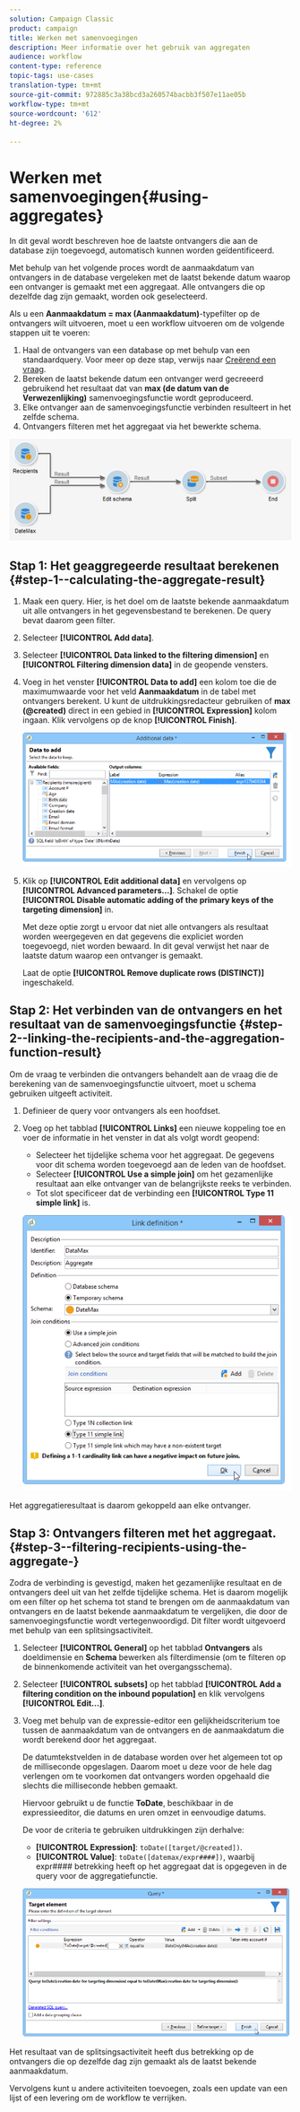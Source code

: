 ```yaml
---
solution: Campaign Classic
product: campaign
title: Werken met samenvoegingen
description: Meer informatie over het gebruik van aggregaten
audience: workflow
content-type: reference
topic-tags: use-cases
translation-type: tm+mt
source-git-commit: 972885c3a38bcd3a260574bacbb3f507e11ae05b
workflow-type: tm+mt
source-wordcount: '612'
ht-degree: 2%

---
```



# Werken met samenvoegingen{#using-aggregates}

In dit geval wordt beschreven hoe de laatste ontvangers die aan de database zijn toegevoegd, automatisch kunnen worden geïdentificeerd.

Met behulp van het volgende proces wordt de aanmaakdatum van ontvangers in de database vergeleken met de laatst bekende datum waarop een ontvanger is gemaakt met een aggregaat. Alle ontvangers die op dezelfde dag zijn gemaakt, worden ook geselecteerd.

Als u een **Aanmaakdatum = max (Aanmaakdatum)**-typefilter op de ontvangers wilt uitvoeren, moet u een workflow uitvoeren om de volgende stappen uit te voeren:

1. Haal de ontvangers van een database op met behulp van een standaardquery. Voor meer op deze stap, verwijs naar [Creërend een vraag](../../workflow/using/query.md#creating-a-query).
1. Bereken de laatst bekende datum een ontvanger werd gecreeerd gebruikend het resultaat dat van **max (de datum van de Verwezenlijking)** samenvoegingsfunctie wordt geproduceerd.
1. Elke ontvanger aan de samenvoegingsfunctie verbinden resulteert in het zelfde schema.
1. Ontvangers filteren met het aggregaat via het bewerkte schema.

![](assets/datamanagement_usecase_1.png)

## Stap 1: Het geaggregeerde resultaat berekenen {#step-1--calculating-the-aggregate-result}

1. Maak een query. Hier, is het doel om de laatste bekende aanmaakdatum uit alle ontvangers in het gegevensbestand te berekenen. De query bevat daarom geen filter.
1. Selecteer **[!UICONTROL Add data]**.
1. Selecteer **[!UICONTROL Data linked to the filtering dimension]** en **[!UICONTROL Filtering dimension data]** in de geopende vensters.
1. Voeg in het venster **[!UICONTROL Data to add]** een kolom toe die de maximumwaarde voor het veld **Aanmaakdatum** in de tabel met ontvangers berekent. U kunt de uitdrukkingsredacteur gebruiken of **max (@created)** direct in een gebied in **[!UICONTROL Expression]** kolom ingaan. Klik vervolgens op de knop **[!UICONTROL Finish]**.

   ![](assets/datamanagement_usecase_2.png)

1. Klik op **[!UICONTROL Edit additional data]** en vervolgens op **[!UICONTROL Advanced parameters...]**. Schakel de optie **[!UICONTROL Disable automatic adding of the primary keys of the targeting dimension]** in.

   Met deze optie zorgt u ervoor dat niet alle ontvangers als resultaat worden weergegeven en dat gegevens die expliciet worden toegevoegd, niet worden bewaard. In dit geval verwijst het naar de laatste datum waarop een ontvanger is gemaakt.

   Laat de optie **[!UICONTROL Remove duplicate rows (DISTINCT)]** ingeschakeld.

## Stap 2: Het verbinden van de ontvangers en het resultaat van de samenvoegingsfunctie {#step-2--linking-the-recipients-and-the-aggregation-function-result}

Om de vraag te verbinden die ontvangers behandelt aan de vraag die de berekening van de samenvoegingsfunctie uitvoert, moet u schema gebruiken uitgeeft activiteit.

1. Definieer de query voor ontvangers als een hoofdset.
1. Voeg op het tabblad **[!UICONTROL Links]** een nieuwe koppeling toe en voer de informatie in het venster in dat als volgt wordt geopend:

   * Selecteer het tijdelijke schema voor het aggregaat. De gegevens voor dit schema worden toegevoegd aan de leden van de hoofdset.
   * Selecteer **[!UICONTROL Use a simple join]** om het gezamenlijke resultaat aan elke ontvanger van de belangrijkste reeks te verbinden.
   * Tot slot specificeer dat de verbinding een **[!UICONTROL Type 11 simple link]** is.

   ![](assets/datamanagement_usecase_3.png)

Het aggregatieresultaat is daarom gekoppeld aan elke ontvanger.

## Stap 3: Ontvangers filteren met het aggregaat. {#step-3--filtering-recipients-using-the-aggregate-}

Zodra de verbinding is gevestigd, maken het gezamenlijke resultaat en de ontvangers deel uit van het zelfde tijdelijke schema. Het is daarom mogelijk om een filter op het schema tot stand te brengen om de aanmaakdatum van ontvangers en de laatst bekende aanmaakdatum te vergelijken, die door de samenvoegingsfunctie wordt vertegenwoordigd. Dit filter wordt uitgevoerd met behulp van een splitsingsactiviteit.

1. Selecteer **[!UICONTROL General]** op het tabblad **Ontvangers** als doeldimensie en **Schema** bewerken als filterdimensie (om te filteren op de binnenkomende activiteit van het overgangsschema).
1. Selecteer **[!UICONTROL subsets]** op het tabblad **[!UICONTROL Add a filtering condition on the inbound population]** en klik vervolgens **[!UICONTROL Edit...]**.
1. Voeg met behulp van de expressie-editor een gelijkheidscriterium toe tussen de aanmaakdatum van de ontvangers en de aanmaakdatum die wordt berekend door het aggregaat.

   De datumtekstvelden in de database worden over het algemeen tot op de milliseconde opgeslagen. Daarom moet u deze voor de hele dag verlengen om te voorkomen dat ontvangers worden opgehaald die slechts die milliseconde hebben gemaakt.

   Hiervoor gebruikt u de functie **ToDate**, beschikbaar in de expressieeditor, die datums en uren omzet in eenvoudige datums.

   De voor de criteria te gebruiken uitdrukkingen zijn derhalve:

   * **[!UICONTROL Expression]**: `toDate([target/@created])`.
   * **[!UICONTROL Value]**:  `toDate([datemax/expr####])`, waarbij expr#### betrekking heeft op het aggregaat dat is opgegeven in de query voor de aggregatiefunctie.

   ![](assets/datamanagement_usecase_4.png)

Het resultaat van de splitsingsactiviteit heeft dus betrekking op de ontvangers die op dezelfde dag zijn gemaakt als de laatst bekende aanmaakdatum.

Vervolgens kunt u andere activiteiten toevoegen, zoals een update van een lijst of een levering om de workflow te verrijken.

